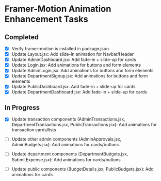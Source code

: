 # Framer-Motion Animation Enhancement Tasks

## Completed
- [x] Verify framer-motion is installed in package.json
- [x] Update Layout.jsx: Add slide-in animation for Navbar/Header
- [x] Update AdminDashboard.jsx: Add fade-in + slide-up for cards
- [x] Update Login.jsx: Add animations for buttons and form elements
- [x] Update AdminLogin.jsx: Add animations for buttons and form elements
- [x] Update DepartmentSignup.jsx: Add animations for buttons and form elements
- [x] Update PublicDashboard.jsx: Add fade-in + slide-up for cards
- [x] Update DepartmentDashboard.jsx: Add fade-in + slide-up for cards

## In Progress
- [x] Update transaction components (AdminTransactions.jsx, DepartmentTransactions.jsx, PublicTransactions.jsx): Add animations for transaction cards/lists
- [ ] Update other admin components (AdminApprovals.jsx, AdminBudgets.jsx): Add animations for cards/buttons
- [ ] Update department components (DepartmentBudgets.jsx, SubmitExpense.jsx): Add animations for cards/buttons
- [ ] Update public components (BudgetDetails.jsx, PublicBudgets.jsx): Add animations for cards


